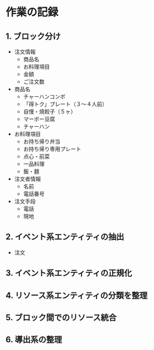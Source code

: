 # 作業の記録

## 1. ブロック分け

- 注文情報
  - 商品名
  - お料理項目
  - 金額
  - ご注文数
- 商品名
  - チャーハンコンボ
  - 「得トク」プレート（３〜４人前）
  - 自慢・焼餃子（５ヶ）
  - マーボー豆腐
  - チャーハン
- お料理項目
  - お持ち帰り弁当
  - お持ち帰り専用プレート
  - 点心・前菜
  - 一品料理
  - 飯・麺
- 注文者情報
  - 名前
  - 電話番号
- 注文手段
  - 電話
  - 現地

## 2. イベント系エンティティの抽出

- 注文

## 3. イベント系エンティティの正規化

## 4. リソース系エンティティの分類を整理

## 5. ブロック間でのリソース統合

## 6. 導出系の整理

